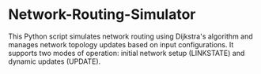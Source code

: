 # Network-Routing-Simulator
This Python script simulates network routing using Dijkstra's algorithm and manages network topology updates based on input configurations. It supports two modes of operation: initial network setup (LINKSTATE) and dynamic updates (UPDATE).
